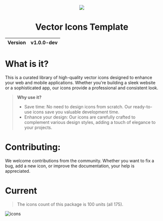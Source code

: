 <div align="center">
  <img src="https://github.com/user-attachments/assets/c813f110-92bd-45ad-8dde-8cdd867d737d">
  <h1>Vector Icons Template</h1>
  <table>
        <thead>
          <tr>
            <th>Version</th>
            <th>v1.0.0-dev</th>
          </tr>
        </tbody>
    </table>
</div>

# What is it?
This is a curated library of high-quality vector icons designed to enhance your web and mobile applications. Whether you're building a sleek website or a sophisticated app, our icons provide a professional and consistent look.

> __Why use it?__
> - Save time: No need to design icons from scratch. Our ready-to-use icons save you valuable development time.
> - Enhance your design: Our icons are carefully crafted to complement various design styles, adding a touch of elegance to your projects.

# Contributing:
We welcome contributions from the community. Whether you want to fix a bug, add a new icon, or improve the documentation, your help is appreciated.

# Current
> The icons count of this package is 100 units (all 175).

![icons](https://github.com/user-attachments/assets/9c6dc9c0-75ea-40ca-bc31-47a740cb5589)

